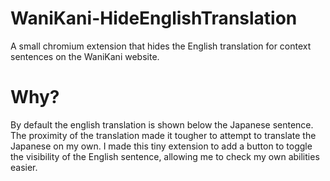 # WaniKani-HideEnglishTranslation
A small chromium extension that hides the English translation for context sentences on the WaniKani website.

# Why?
By default the english translation is shown below the Japanese sentence.
The proximity of the translation made it tougher to attempt to translate the Japanese on my own.
I made this tiny extension to add a button to toggle the visibility of the English sentence,
allowing me to check my own abilities easier.